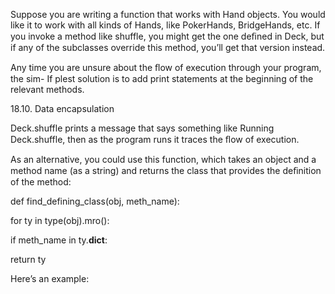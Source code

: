 Suppose you are writing a function that works with Hand objects. You would like it to work with all kinds of Hands, like PokerHands, BridgeHands, etc. If you invoke a method like shuffle, you might get the one deﬁned in Deck, but if any of the subclasses override this method, you’ll get that version instead.

Any time you are unsure about the ﬂow of execution through your program, the sim- If plest solution is to add print statements at the beginning of the relevant methods.

18.10. Data encapsulation

Deck.shuffle prints a message that says something like Running Deck.shuffle, then as the program runs it traces the ﬂow of execution.

As an alternative, you could use this function, which takes an object and a method name (as a string) and returns the class that provides the deﬁnition of the method:

def find_defining_class(obj, meth_name):

for ty in type(obj).mro():

if meth_name in ty.__dict__:

return ty

Here’s an example: